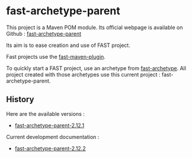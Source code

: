 # fast-archetype-parent

This project is a Maven POM module.
Its official webpage is available on Github : [fast-archetype-parent](http://smile-sa.github.io/fast-archetype-parent)

Its aim is to ease creation and use of FAST project.

Fast projects use the [fast-maven-plugin](http://smile-sa.github.io/fast-maven-plugin).

To quickly start a FAST project, use an archetype from [fast-archetype](http://smile-sa.github.io/fast-archetype).
All project created with those archetypes use this current project : fast-archetype-parent.

## History

Here are the available versions :

- [fast-archetype-parent-2.12.1](http://smile-sa.github.io/fast-archetype-parent/2.12.1)

Current development documentation :

- [fast-archetype-parent-2.12.2](http://smile-sa.github.io/fast-archetype-parent/2.12.2-SNAPSHOT)
